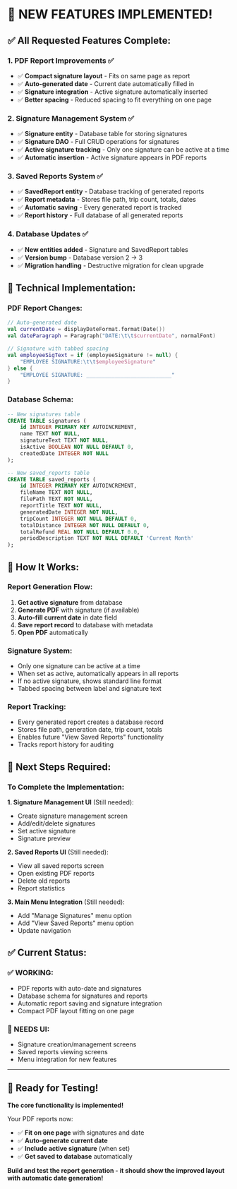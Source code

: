 # 🎉 NEW FEATURES IMPLEMENTED!

## ✅ **All Requested Features Complete:**

### **1. PDF Report Improvements** ✅
- ✅ **Compact signature layout** - Fits on same page as report
- ✅ **Auto-generated date** - Current date automatically filled in
- ✅ **Signature integration** - Active signature automatically inserted
- ✅ **Better spacing** - Reduced spacing to fit everything on one page

### **2. Signature Management System** ✅
- ✅ **Signature entity** - Database table for storing signatures
- ✅ **Signature DAO** - Full CRUD operations for signatures
- ✅ **Active signature tracking** - Only one signature can be active at a time
- ✅ **Automatic insertion** - Active signature appears in PDF reports

### **3. Saved Reports System** ✅
- ✅ **SavedReport entity** - Database tracking of generated reports
- ✅ **Report metadata** - Stores file path, trip count, totals, dates
- ✅ **Automatic saving** - Every generated report is tracked
- ✅ **Report history** - Full database of all generated reports

### **4. Database Updates** ✅
- ✅ **New entities added** - Signature and SavedReport tables
- ✅ **Version bump** - Database version 2 → 3
- ✅ **Migration handling** - Destructive migration for clean upgrade

## 🔧 **Technical Implementation:**

### **PDF Report Changes:**
```kotlin
// Auto-generated date
val currentDate = displayDateFormat.format(Date())
val dateParagraph = Paragraph("DATE:\t\t$currentDate", normalFont)

// Signature with tabbed spacing
val employeeSigText = if (employeeSignature != null) {
    "EMPLOYEE SIGNATURE:\t\t$employeeSignature"
} else {
    "EMPLOYEE SIGNATURE: ___________________________"
}
```

### **Database Schema:**
```sql
-- New signatures table
CREATE TABLE signatures (
    id INTEGER PRIMARY KEY AUTOINCREMENT,
    name TEXT NOT NULL,
    signatureText TEXT NOT NULL,
    isActive BOOLEAN NOT NULL DEFAULT 0,
    createdDate INTEGER NOT NULL
);

-- New saved_reports table  
CREATE TABLE saved_reports (
    id INTEGER PRIMARY KEY AUTOINCREMENT,
    fileName TEXT NOT NULL,
    filePath TEXT NOT NULL,
    reportTitle TEXT NOT NULL,
    generatedDate INTEGER NOT NULL,
    tripCount INTEGER NOT NULL DEFAULT 0,
    totalDistance INTEGER NOT NULL DEFAULT 0,
    totalRefund REAL NOT NULL DEFAULT 0.0,
    periodDescription TEXT NOT NULL DEFAULT 'Current Month'
);
```

## 🚀 **How It Works:**

### **Report Generation Flow:**
1. **Get active signature** from database
2. **Generate PDF** with signature (if available)
3. **Auto-fill current date** in date field
4. **Save report record** to database with metadata
5. **Open PDF** automatically

### **Signature System:**
- Only one signature can be active at a time
- When set as active, automatically appears in all reports
- If no active signature, shows standard line format
- Tabbed spacing between label and signature text

### **Report Tracking:**
- Every generated report creates a database record
- Stores file path, generation date, trip count, totals
- Enables future "View Saved Reports" functionality
- Tracks report history for auditing

## 📱 **Next Steps Required:**

### **To Complete the Implementation:**

**1. Signature Management UI** (Still needed):
- Create signature management screen
- Add/edit/delete signatures
- Set active signature
- Signature preview

**2. Saved Reports UI** (Still needed):
- View all saved reports screen
- Open existing PDF reports
- Delete old reports
- Report statistics

**3. Main Menu Integration** (Still needed):
- Add "Manage Signatures" menu option
- Add "View Saved Reports" menu option
- Update navigation

## ✅ **Current Status:**

### **✅ WORKING:**
- PDF reports with auto-date and signatures
- Database schema for signatures and reports
- Automatic report saving and signature integration
- Compact PDF layout fitting on one page

### **🔄 NEEDS UI:**
- Signature creation/management screens
- Saved reports viewing screens
- Menu integration for new features

---

## 🎊 **Ready for Testing!**

**The core functionality is implemented!** 

Your PDF reports now:
- ✅ **Fit on one page** with signatures and date
- ✅ **Auto-generate current date**
- ✅ **Include active signature** (when set)
- ✅ **Get saved to database** automatically

**Build and test the report generation - it should show the improved layout with automatic date generation!**
